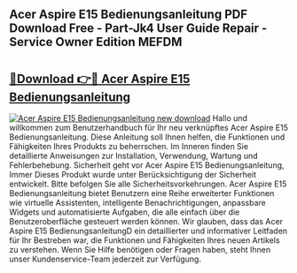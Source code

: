 ## Acer Aspire E15 Bedienungsanleitung PDF Download Free - Part-Jk4 User Guide Repair - Service Owner Edition MEFDM

# <h2><a href="http://df10cip.blite.top/?on=Acer+Aspire+E15+Bedienungsanleitung">🔗Download 👉🔴 Acer Aspire E15 Bedienungsanleitung</a></h2>

[![Acer Aspire E15 Bedienungsanleitung new download](https://i.imgur.com/lujVjoI.png)](http://df10cip.blite.top/?on=Acer+Aspire+E15+Bedienungsanleitung)
Hallo und willkommen zum Benutzerhandbuch für Ihr neu verknüpftes Acer Aspire E15 Bedienungsanleitung. Diese Anleitung soll Ihnen helfen, die Funktionen und Fähigkeiten Ihres Produkts zu beherrschen. Im Inneren finden Sie detaillierte Anweisungen zur Installation, Verwendung, Wartung und Fehlerbehebung. Sicherheit geht vor Acer Aspire E15 Bedienungsanleitung, Immer Dieses Produkt wurde unter Berücksichtigung der Sicherheit entwickelt. Bitte befolgen Sie alle Sicherheitsvorkehrungen. Acer Aspire E15 Bedienungsanleitung bietet Benutzern eine Reihe erweiterter Funktionen wie virtuelle Assistenten, intelligente Benachrichtigungen, anpassbare Widgets und automatisierte Aufgaben, die alle einfach über die Benutzeroberfläche gesteuert werden können. Wir glauben, dass das Acer Aspire E15 BedienungsanleitungD ein detaillierter und informativer Leitfaden für Ihr Bestreben war, die Funktionen und Fähigkeiten Ihres neuen Artikels zu verstehen. Wenn Sie Hilfe benötigen oder Fragen haben, steht Ihnen unser Kundenservice-Team jederzeit zur Verfügung.
